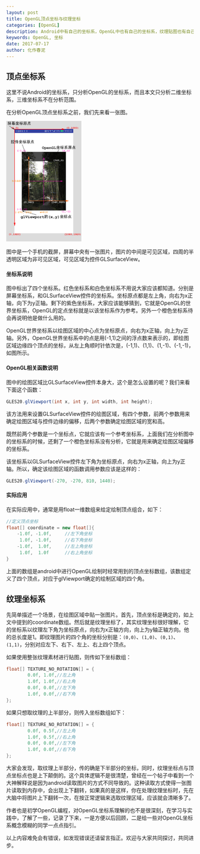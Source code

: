 ```yaml
---
layout: post
title: OpenGL顶点坐标与纹理坐标
categories: [OpenGL]
description: Android中有自己的坐标系，OpenGL中也有自己的坐标系，纹理贴图也有自己的坐标系，这些坐标系有什么关系又有什么区别呢？
keywords: OpenGL, 坐标
date: 2017-07-17
author: 化作春泥
---
```


## 顶点坐标系

这里不说Android的坐标系，只分析OpenGL的坐标系，而且本文只分析二维坐标系，三维坐标系不在分析范围。

在分析OpenGL顶点坐标系之前，我们先来看一张图。

<img src="/images/posts/opengl/OpenGL_coordinate.jpg" width="40%" alt="OpenGL_coordinate.jpg" />

图中是一个手机的截屏，屏幕中央有一张图片，图片的中间是可见区域，四周的半透明区域为非可见区域，可见区域为控件GLSurfaceView。

#### 坐标系说明

图中标出了四个坐标系。红色坐标系和白色坐标系不用说大家应该都知道。分别是屏幕坐标系，和GLSurfaceView控件的坐标系。坐标原点都是左上角，向右为x正轴，向下为y正轴。剩下的紫色坐标系，大家应该能够猜到，它就是OpenGL的世界坐标系，OpenGL的定点坐标就是以该坐标系作为参考。另外一个橙色坐标系待会再说明他是做什么用的。

OpenGL世界坐标系以绘图区域的中心点为坐标原点，向右为x正轴，向上为y正轴。另外，OpenGL世界坐标系中的点是用(-1,1)之间的浮点数来表示的，即绘图区域边缘四个顶点的坐标，从左上角顺时针依次是，(-1,1)、(1,1)、(1,-1)、(-1,-1)，如图所示。

#### OpenGL相关函数说明

图中的绘图区域比GLSurfaceView控件本身大，这个是怎么设置的呢？我们来看下面这个函数：

```java
GLES20.glViewport(int x, int y, int width, int height);  
```

该方法用来设置GLSurfaceView控件的绘图区域，有四个参数，前两个参数用来确定绘图区域与控件边缘的偏移，后两个参数确定绘图区域的宽和高。

既然前两个参数是一个坐标点，它就应该有一个参考坐标系，上面我们在分析图中的坐标系的时候，还剩了一个橙色坐标系没有分析，它就是用来确定绘图区域偏移的坐标系。

该坐标系以GLSurfaceView控件左下角为坐标原点，向右为x正轴，向上为y正轴。所以，确定该绘图区域的函数调用参数应该是这样的：

```java
GLES20.glViewport(-270, -270, 810, 1440);  
```

#### 实际应用

在实际应用中，通常是用float一维数组来给定绘制顶点组合，如下：

```java
//定义顶点坐标
float[] coordinate = new float[]{
    -1.0f, -1.0f,     //左下角坐标
     1.0f, -1.0f,     //右下角坐标
    -1.0f,  1.0f,     //左上角坐标
     1.0f,  1.0f      //右上角坐标
}
```

上面的数组是android中进行OpenGL绘制时经常用到的顶点坐标数组，该数组定义了四个顶点，对应于glViewport确定的绘制区域的四个角。

## 纹理坐标系

先简单描述一个场景，在绘图区域中贴一张图片。首先，顶点坐标是确定的，如上文中提到的coordinate数组。然后就是纹理坐标了，其实纹理坐标很好理解，它的坐标系以纹理左下角为坐标原点，向右为x正轴方向，向上为y轴正轴方向。他的总长度是1。即纹理图片的四个角的坐标分别是：`(0,0)`、`(1,0)`、`(0,1)`、`(1,1)`，分别对应左下、右下、左上、右上四个顶点。

如果使用整张纹理素材进行贴图，则传如下坐标数组：

```java
float[] TEXTURE_NO_ROTATION[] = {
        0.0f, 1.0f,//左上角
        1.0f, 1.0f,//右上角
        0.0f, 0.0f,//左下角
        1.0f, 0.0f,//右下角
};
```

如果只想取纹理的上半部分，则传入坐标数组如下：

```java
float[] TEXTURE_NO_ROTATION[] = {
        0.0f, 0.5f,//左上角
        1.0f, 0.5f,//右上角
        0.0f, 0.0f,//左下角
        1.0f, 0.0f,//右下角
};
```

大家会发现，取纹理上半部分，传的确是下半部分的坐标，同时，纹理坐标点与顶点坐标点也是上下颠倒的。这个具体逻辑不是很清楚，曾经在一个帖子中看到一个大神解释说是因为android读取图片的方式不同导致的。这种读取方式使得一张图片读取到内存中，会出现上下翻转，如果真的是这样，你在处理纹理坐标时，先在大脑中将图片上下翻转一次，在按正常逻辑来选取纹理区域，应该就会清晰多了。

作者也是初学OpenGL编程，对OpenGL坐标系理解的也不是很深刻，在学习与实践中，了解了一些，记录了下来，一是方便以后回顾，二是给一些对OpenGL坐标系概念模糊的同学一点点指引。

以上内容难免会有错误，如发现错误还请留言指正。欢迎与大家共同探讨，共同进步。


